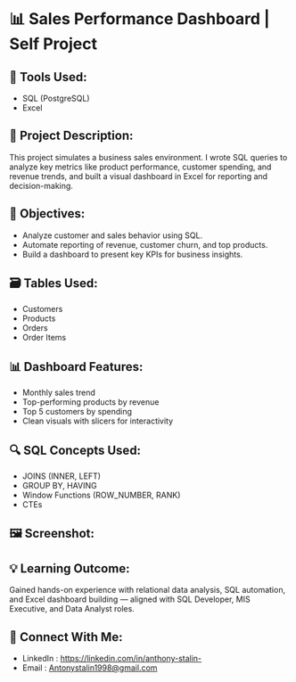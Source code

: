 # 📊 Sales Performance Dashboard | Self Project

## 🧰 Tools Used:
- SQL (PostgreSQL)
- Excel

## 📁 Project Description:
This project simulates a business sales environment. I wrote SQL queries to analyze key metrics like product performance, customer spending, and revenue trends, and built a visual dashboard in Excel for reporting and decision-making.

## 📌 Objectives:
- Analyze customer and sales behavior using SQL.
- Automate reporting of revenue, customer churn, and top products.
- Build a dashboard to present key KPIs for business insights.

## 🗃️ Tables Used:
- Customers
- Products
- Orders
- Order Items

## 📊 Dashboard Features:
- Monthly sales trend
- Top-performing products by revenue
- Top 5 customers by spending
- Clean visuals with slicers for interactivity

## 🔍 SQL Concepts Used:
- JOINS (INNER, LEFT)
- GROUP BY, HAVING
- Window Functions (ROW_NUMBER, RANK)
- CTEs

## 🖼️ Screenshot:

## 💡 Learning Outcome:
Gained hands-on experience with relational data analysis, SQL automation, and Excel dashboard building — aligned with SQL Developer, MIS Executive, and Data Analyst roles.

## 🔗 Connect With Me:
- LinkedIn : https://linkedin.com/in/anthony-stalin-
- Email : Antonystalin1998@gmail.com
